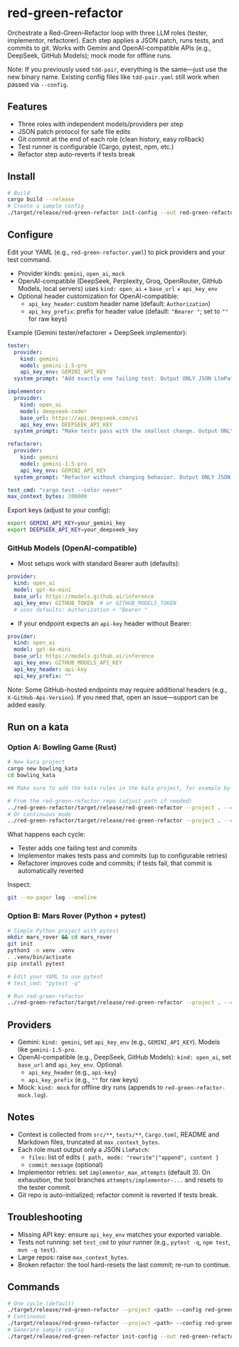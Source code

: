 # red-green-refactor

Orchestrate a Red–Green–Refactor loop with three LLM roles (tester, implementor, refactorer). Each step applies a JSON patch, runs tests, and commits to git. Works with Gemini and OpenAI-compatible APIs (e.g., DeepSeek, GitHub Models); mock mode for offline runs.

Note: If you previously used `tdd-pair`, everything is the same—just use the new binary name. Existing config files like `tdd-pair.yaml` still work when passed via `--config`.

## Features
- Three roles with independent models/providers per step
- JSON patch protocol for safe file edits
- Git commit at the end of each role (clean history, easy rollback)
- Test runner is configurable (Cargo, pytest, npm, etc.)
- Refactor step auto-reverts if tests break

## Install
```bash
# Build
cargo build --release
# Create a sample config
./target/release/red-green-refactor init-config --out red-green-refactor.yaml
```

## Configure
Edit your YAML (e.g., `red-green-refactor.yaml`) to pick providers and your test command.

- Provider kinds: `gemini`, `open_ai`, `mock`
- OpenAI-compatible (DeepSeek, Perplexity, Groq, OpenRouter, GitHub Models, local servers) uses `kind: open_ai` + `base_url` + `api_key_env`
- Optional header customization for OpenAI-compatible:
  - `api_key_header`: custom header name (default: `Authorization`)
  - `api_key_prefix`: prefix for header value (default: `"Bearer "`; set to `""` for raw keys)

Example (Gemini tester/refactorer + DeepSeek implementor):
```yaml
tester:
  provider:
    kind: gemini
    model: gemini-1.5-pro
    api_key_env: GEMINI_API_KEY
  system_prompt: "Add exactly one failing test. Output ONLY JSON LlmPatch."

implementor:
  provider:
    kind: open_ai
    model: deepseek-coder
    base_url: https://api.deepseek.com/v1
    api_key_env: DEEPSEEK_API_KEY
  system_prompt: "Make tests pass with the smallest change. Output ONLY JSON LlmPatch."

refactorer:
  provider:
    kind: gemini
    model: gemini-1.5-pro
    api_key_env: GEMINI_API_KEY
  system_prompt: "Refactor without changing behavior. Output ONLY JSON LlmPatch."

test_cmd: "cargo test --color never"
max_context_bytes: 200000
```

Export keys (adjust to your config):
```bash
export GEMINI_API_KEY=your_gemini_key
export DEEPSEEK_API_KEY=your_deepseek_key
```

### GitHub Models (OpenAI-compatible)
- Most setups work with standard Bearer auth (defaults):
```yaml
provider:
  kind: open_ai
  model: gpt-4o-mini
  base_url: https://models.github.ai/inference
  api_key_env: GITHUB_TOKEN  # or GITHUB_MODELS_TOKEN
  # uses defaults: Authorization + "Bearer "
```
- If your endpoint expects an `api-key` header without Bearer:
```yaml
provider:
  kind: open_ai
  model: gpt-4o-mini
  base_url: https://models.github.ai/inference
  api_key_env: GITHUB_MODELS_API_KEY
  api_key_header: api-key
  api_key_prefix: ""
```
Note: Some GitHub-hosted endpoints may require additional headers (e.g., `X-GitHub-Api-Version`). If you need that, open an issue—support can be added easily.

## Run on a kata

### Option A: Bowling Game (Rust)
```bash
# New kata project
cargo new bowling_kata
cd bowling_kata

## Make sure to add the kata rules in the kata project, for example by adding a docs/kata-rules.md file

# From the red-green-refactor repo (adjust path if needed)
../red-green-refactor/target/release/red-green-refactor --project . --config ../red-green-refactor/red-green-refactor.yaml
# Or continuous mode
../red-green-refactor/target/release/red-green-refactor --project . --config ../red-green-refactor/red-green-refactor.yaml run
```
What happens each cycle:
- Tester adds one failing test and commits
- Implementor makes tests pass and commits (up to configurable retries)
- Refactorer improves code and commits; if tests fail, that commit is automatically reverted

Inspect:
```bash
git --no-pager log --oneline
```

### Option B: Mars Rover (Python + pytest)
```bash
# Simple Python project with pytest
mkdir mars_rover && cd mars_rover
git init
python3 -m venv .venv
. .venv/bin/activate
pip install pytest

# Edit your YAML to use pytest
# test_cmd: "pytest -q"

# Run red-green-refactor
../red-green-refactor/target/release/red-green-refactor --project . --config ../red-green-refactor/red-green-refactor.yaml
```

## Providers
- Gemini: `kind: gemini`, set `api_key_env` (e.g., `GEMINI_API_KEY`). Models like `gemini-1.5-pro`.
- OpenAI-compatible (e.g., DeepSeek, GitHub Models): `kind: open_ai`, set `base_url` and `api_key_env`. Optional:
  - `api_key_header` (e.g., `api-key`)
  - `api_key_prefix` (e.g., `""` for raw keys)
- Mock: `kind: mock` for offline dry runs (appends to `red-green-refactor-mock.log`).

## Notes
- Context is collected from `src/**`, `tests/**`, `Cargo.toml`, README and Markdown files, truncated at `max_context_bytes`.
- Each role must output only a JSON `LlmPatch`:
  - `files`: list of edits `{ path, mode: "rewrite"|"append", content }`
  - `commit_message` (optional)
- Implementor retries: set `implementor_max_attempts` (default 3). On exhaustion, the tool branches `attempts/implementor-...` and resets to the tester commit.
- Git repo is auto-initialized; refactor commit is reverted if tests break.

## Troubleshooting
- Missing API key: ensure `api_key_env` matches your exported variable.
- Tests not running: set `test_cmd` to your runner (e.g., `pytest -q`, `npm test`, `mvn -q test`).
- Large repos: raise `max_context_bytes`.
- Broken refactor: the tool hard-resets the last commit; re-run to continue.

## Commands
```bash
# One cycle (default)
./target/release/red-green-refactor --project <path> --config red-green-refactor.yaml
# Continuous
./target/release/red-green-refactor --project <path> --config red-green-refactor.yaml run
# Generate sample config
./target/release/red-green-refactor init-config --out red-green-refactor.yaml
```
